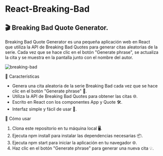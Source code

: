 # React-Breaking-Bad

## 🎬 Breaking Bad Quote Generator.  

Breaking Bad Quote Generator es una pequeña aplicación web en React que utiliza la API de Breaking Bad Quotes para generar citas aleatorias de la serie. Cada vez que se hace clic en el botón "Generate phrase", se actualiza la cita y se muestra en la pantalla junto con el nombre del autor.

![breaking-bad](https://user-images.githubusercontent.com/105466130/230478760-df028aed-aebc-46bd-bb32-d19feff2523d.png)


🚀 Características

- Genera una cita aleatoria de la serie Breaking Bad cada vez que se hace clic en el botón "Generate phrase" 💬.
- Utiliza la API de Breaking Bad Quotes para obtener las citas 🌐.
- Escrito en React con los componentes App y Quote 🛠️.
- Interfaz simple y fácil de usar 🎨.

📌 Cómo usar

1. Clona este repositorio en tu máquina local 🖥️.
2. Ejecuta npm install para instalar las dependencias necesarias 📦.
3. Ejecuta npm start para iniciar la aplicación en tu navegador 🌐.
4. Haz clic en el botón "Generate phrase" para generar una nueva cita 💡.

